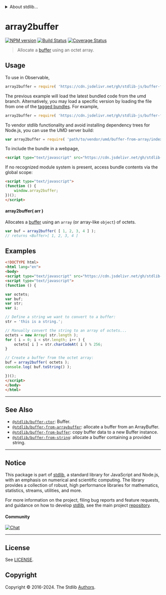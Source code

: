 <!--

@license Apache-2.0

Copyright (c) 2018 The Stdlib Authors.

Licensed under the Apache License, Version 2.0 (the "License");
you may not use this file except in compliance with the License.
You may obtain a copy of the License at

   http://www.apache.org/licenses/LICENSE-2.0

Unless required by applicable law or agreed to in writing, software
distributed under the License is distributed on an "AS IS" BASIS,
WITHOUT WARRANTIES OR CONDITIONS OF ANY KIND, either express or implied.
See the License for the specific language governing permissions and
limitations under the License.

-->


<details>
  <summary>
    About stdlib...
  </summary>
  <p>We believe in a future in which the web is a preferred environment for numerical computation. To help realize this future, we've built stdlib. stdlib is a standard library, with an emphasis on numerical and scientific computation, written in JavaScript (and C) for execution in browsers and in Node.js.</p>
  <p>The library is fully decomposable, being architected in such a way that you can swap out and mix and match APIs and functionality to cater to your exact preferences and use cases.</p>
  <p>When you use stdlib, you can be absolutely certain that you are using the most thorough, rigorous, well-written, studied, documented, tested, measured, and high-quality code out there.</p>
  <p>To join us in bringing numerical computing to the web, get started by checking us out on <a href="https://github.com/stdlib-js/stdlib">GitHub</a>, and please consider <a href="https://opencollective.com/stdlib">financially supporting stdlib</a>. We greatly appreciate your continued support!</p>
</details>

# array2buffer

[![NPM version][npm-image]][npm-url] [![Build Status][test-image]][test-url] [![Coverage Status][coverage-image]][coverage-url] <!-- [![dependencies][dependencies-image]][dependencies-url] -->

> Allocate a [buffer][@stdlib/buffer/ctor] using an octet array.

<!-- Section to include introductory text. Make sure to keep an empty line after the intro `section` element and another before the `/section` close. -->

<section class="intro">

</section>

<!-- /.intro -->

<!-- Package usage documentation. -->



<section class="usage">

## Usage

To use in Observable,

```javascript
array2buffer = require( 'https://cdn.jsdelivr.net/gh/stdlib-js/buffer-from-array@umd/browser.js' )
```
The previous example will load the latest bundled code from the umd branch. Alternatively, you may load a specific version by loading the file from one of the [tagged bundles](https://github.com/stdlib-js/buffer-from-array/tags). For example,

```javascript
array2buffer = require( 'https://cdn.jsdelivr.net/gh/stdlib-js/buffer-from-array@v0.2.2-umd/browser.js' )
```

To vendor stdlib functionality and avoid installing dependency trees for Node.js, you can use the UMD server build:

```javascript
var array2buffer = require( 'path/to/vendor/umd/buffer-from-array/index.js' )
```

To include the bundle in a webpage,

```html
<script type="text/javascript" src="https://cdn.jsdelivr.net/gh/stdlib-js/buffer-from-array@umd/browser.js"></script>
```

If no recognized module system is present, access bundle contents via the global scope:

```html
<script type="text/javascript">
(function () {
    window.array2buffer;
})();
</script>
```

#### array2buffer( arr )

Allocates a [buffer][@stdlib/buffer/ctor] using an `array` (or array-like `object`) of octets.

```javascript
var buf = array2buffer( [ 1, 2, 3, 4 ] );
// returns <Buffer>[ 1, 2, 3, 4 ]
```

</section>

<!-- /.usage -->

<!-- Package usage notes. Make sure to keep an empty line after the `section` element and another before the `/section` close. -->

<section class="notes">

</section>

<!-- /.notes -->

<!-- Package usage examples. -->

<section class="examples">

## Examples

<!-- eslint no-undef: "error" -->

```html
<!DOCTYPE html>
<html lang="en">
<body>
<script type="text/javascript" src="https://cdn.jsdelivr.net/gh/stdlib-js/buffer-from-array@umd/browser.js"></script>
<script type="text/javascript">
(function () {

var octets;
var buf;
var str;
var i;

// Define a string we want to convert to a buffer:
str = 'this is a string.';

// Manually convert the string to an array of octets...
octets = new Array( str.length );
for ( i = 0; i < str.length; i++ ) {
    octets[ i ] = str.charCodeAt( i ) % 256;
}

// Create a buffer from the octet array:
buf = array2buffer( octets );
console.log( buf.toString() );

})();
</script>
</body>
</html>
```

</section>

<!-- /.examples -->

<!-- Section to include cited references. If references are included, add a horizontal rule *before* the section. Make sure to keep an empty line after the `section` element and another before the `/section` close. -->

<section class="references">

</section>

<!-- /.references -->

<!-- Section for related `stdlib` packages. Do not manually edit this section, as it is automatically populated. -->

<section class="related">

* * *

## See Also

-   <span class="package-name">[`@stdlib/buffer-ctor`][@stdlib/buffer/ctor]</span><span class="delimiter">: </span><span class="description">Buffer.</span>
-   <span class="package-name">[`@stdlib/buffer-from-arraybuffer`][@stdlib/buffer/from-arraybuffer]</span><span class="delimiter">: </span><span class="description">allocate a buffer from an ArrayBuffer.</span>
-   <span class="package-name">[`@stdlib/buffer-from-buffer`][@stdlib/buffer/from-buffer]</span><span class="delimiter">: </span><span class="description">copy buffer data to a new Buffer instance.</span>
-   <span class="package-name">[`@stdlib/buffer-from-string`][@stdlib/buffer/from-string]</span><span class="delimiter">: </span><span class="description">allocate a buffer containing a provided string.</span>

</section>

<!-- /.related -->

<!-- Section for all links. Make sure to keep an empty line after the `section` element and another before the `/section` close. -->


<section class="main-repo" >

* * *

## Notice

This package is part of [stdlib][stdlib], a standard library for JavaScript and Node.js, with an emphasis on numerical and scientific computing. The library provides a collection of robust, high performance libraries for mathematics, statistics, streams, utilities, and more.

For more information on the project, filing bug reports and feature requests, and guidance on how to develop [stdlib][stdlib], see the main project [repository][stdlib].

#### Community

[![Chat][chat-image]][chat-url]

---

## License

See [LICENSE][stdlib-license].


## Copyright

Copyright &copy; 2016-2024. The Stdlib [Authors][stdlib-authors].

</section>

<!-- /.stdlib -->

<!-- Section for all links. Make sure to keep an empty line after the `section` element and another before the `/section` close. -->

<section class="links">

[npm-image]: http://img.shields.io/npm/v/@stdlib/buffer-from-array.svg
[npm-url]: https://npmjs.org/package/@stdlib/buffer-from-array

[test-image]: https://github.com/stdlib-js/buffer-from-array/actions/workflows/test.yml/badge.svg?branch=v0.2.2
[test-url]: https://github.com/stdlib-js/buffer-from-array/actions/workflows/test.yml?query=branch:v0.2.2

[coverage-image]: https://img.shields.io/codecov/c/github/stdlib-js/buffer-from-array/main.svg
[coverage-url]: https://codecov.io/github/stdlib-js/buffer-from-array?branch=main

<!--

[dependencies-image]: https://img.shields.io/david/stdlib-js/buffer-from-array.svg
[dependencies-url]: https://david-dm.org/stdlib-js/buffer-from-array/main

-->

[chat-image]: https://img.shields.io/gitter/room/stdlib-js/stdlib.svg
[chat-url]: https://app.gitter.im/#/room/#stdlib-js_stdlib:gitter.im

[stdlib]: https://github.com/stdlib-js/stdlib

[stdlib-authors]: https://github.com/stdlib-js/stdlib/graphs/contributors

[umd]: https://github.com/umdjs/umd
[es-module]: https://developer.mozilla.org/en-US/docs/Web/JavaScript/Guide/Modules

[deno-url]: https://github.com/stdlib-js/buffer-from-array/tree/deno
[deno-readme]: https://github.com/stdlib-js/buffer-from-array/blob/deno/README.md
[umd-url]: https://github.com/stdlib-js/buffer-from-array/tree/umd
[umd-readme]: https://github.com/stdlib-js/buffer-from-array/blob/umd/README.md
[esm-url]: https://github.com/stdlib-js/buffer-from-array/tree/esm
[esm-readme]: https://github.com/stdlib-js/buffer-from-array/blob/esm/README.md
[branches-url]: https://github.com/stdlib-js/buffer-from-array/blob/main/branches.md

[stdlib-license]: https://raw.githubusercontent.com/stdlib-js/buffer-from-array/main/LICENSE

<!-- <related-links> -->

[@stdlib/buffer/ctor]: https://github.com/stdlib-js/buffer-ctor/tree/umd

[@stdlib/buffer/from-arraybuffer]: https://github.com/stdlib-js/buffer-from-arraybuffer/tree/umd

[@stdlib/buffer/from-buffer]: https://github.com/stdlib-js/buffer-from-buffer/tree/umd

[@stdlib/buffer/from-string]: https://github.com/stdlib-js/buffer-from-string/tree/umd

<!-- </related-links> -->

</section>

<!-- /.links -->
